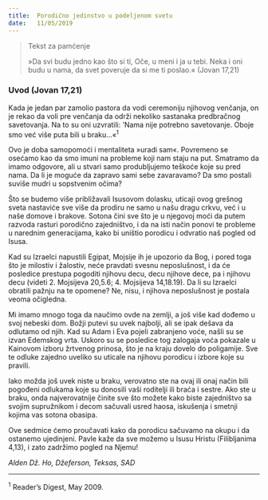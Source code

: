 ```yaml
---
title:  Porodično jedinstvo u podeljenom svetu
date:   11/05/2019
---
```


> <p>Tekst za pamćenje</p>
> »Da svi budu jedno kao što si ti, Oče, u meni i ja u tebi. Neka i oni budu u nama, da svet poveruje da si me ti poslao.« (Jovan 17,21)

### Uvod (Jovan 17,21)

Kada je jedan par zamolio pastora da vodi ceremoniju njihovog venčanja, on je rekao da voli pre venčanja da održi nekoliko sastanaka predbračnog savetovanja. Na to su oni uzvratili: ’Nama nije potrebno savetovanje. Oboje smo već više puta bili u braku...«<sup>1</sup>

Ovo je doba samopomoći i mentaliteta »uradi sam«. Povremeno se osećamo kao da smo imuni na probleme koji nam staju na put. Smatramo da imamo odgovore, ali u stvari samo produbljujemo teškoće koje su pred nama. Da li je moguće da zapravo sami sebe zavaravamo? Da smo postali suviše mudri u sopstvenim očima?

Što se budemo više približavali Isusovom dolasku, uticaji ovog grešnog sveta nastaviće sve više da prodiru ne samo u našu dragu crkvu, već i u naše domove i brakove. Sotona čini sve što je u njegovoj moći da putem razvoda rasturi porodično zajedništvo, i da na isti način ponovi te probleme u narednim generacijama, kako bi uništio porodicu i odvratio naš pogled od Isusa.

Kad su Izraelci napustili Egipat, Mojsije ih je upozorio da Bog, i pored toga što je milostiv i žalostiv, neće pravdati svesnu neposlušnost, i da će posledice prestupa pogoditi njihovu decu, decu njihove dece, pa i njihovu decu (videti 2. Mojsijeva 20,5.6; 4. Mojsijeva 14,18.19). Da li su Izraelci obratili pažnju na te opomene? Ne, nisu, i njihova neposlušnost je postala veoma očigledna.

Mi imamo mnogo toga da naučimo ovde na zemlji, a još više kad dođemo u svoj nebeski dom. Božji putevi su uvek najbolji, ali se ipak dešava da odlutamo od njih. Kad su Adam i Eva pojeli zabranjeno voće, našli su se izvan Edemskog vrta. Uskoro su se posledice tog zalogaja voća pokazale u Kainovom izboru žrtvenog prinosa, što je na kraju dovelo do poligamije. Sve te odluke zajedno uveliko su uticale na njihovu porodicu i izbore koje su pravili.

Iako možda još uvek niste u braku, verovatno ste na ovaj ili onaj način bili pogođeni odlukama koje su donosili vaši roditelji ili braća i sestre. Ako ste u braku, onda najverovatnije činite sve što možete kako biste zajedništvo sa svojim supružnikom i decom sačuvali usred haosa, iskušenja i smetnji kojima vas sotona obasipa.

Ove sedmice ćemo proučavati kako da porodicu sačuvamo na okupu i da ostanemo ujedinjeni. Pavle kaže da sve možemo u Isusu Hristu (Filibljanima 4,13), i zato zadržimo pogled na Njemu!

*Alden Dž. Ho, Džeferson, Teksas, SAD*

______________

<sup>1</sup>	Reader’s Digest, May 2009.
